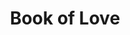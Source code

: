 ---
title: Book of Love
artist: Fraser A Gorman
image: "/uploads/book-of-love.jpg"
catalogue-number: HA035
format: 7" and digital
---